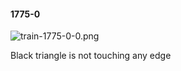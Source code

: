 #### 1775-0
![train-1775-0-0.png](https://github.com/lil-lab/nlvr/raw/master/nlvr/train/images/60/train-1775-0-0.png "train-1775-0-0.png")

Black triangle is not touching any edge